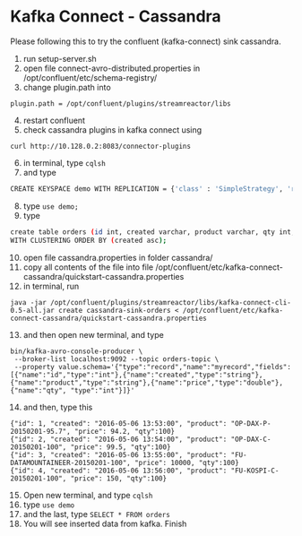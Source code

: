 # Kafka Connect - Cassandra #

Please following this to try the confluent (kafka-connect) sink cassandra.

1. run setup-server.sh
2. open file connect-avro-distributed.properties in /opt/confluent/etc/schema-registry/
3. change plugin.path into 
```
plugin.path = /opt/confluent/plugins/streamreactor/libs
```
4. restart confluent
5. check cassandra plugins in kafka connect using 
```
curl http://10.128.0.2:8083/connector-plugins
```
6. in terminal, type `cqlsh`
7. and type 
```sh
CREATE KEYSPACE demo WITH REPLICATION = {'class' : 'SimpleStrategy', 'replication_factor' : 3};
```
8. type `use demo;`
9. type 
```sh
create table orders (id int, created varchar, product varchar, qty int, price float, PRIMARY KEY (id, created))
WITH CLUSTERING ORDER BY (created asc);
```
10. open file cassandra.properties in folder cassandra/
11. copy all contents of the file into file /opt/confluent/etc/kafka-connect-cassandra/quickstart-cassandra.properties
12. in terminal, run 
```
java -jar /opt/confluent/plugins/streamreactor/libs/kafka-connect-cli-0.5-all.jar create cassandra-sink-orders < /opt/confluent/etc/kafka-connect-cassandra/quickstart-cassandra.properties
```
13. and then open new terminal, and type

```
bin/kafka-avro-console-producer \
 --broker-list localhost:9092 --topic orders-topic \
 --property value.schema='{"type":"record","name":"myrecord","fields":[{"name":"id","type":"int"},{"name":"created","type":"string"},{"name":"product","type":"string"},{"name":"price","type":"double"}, {"name":"qty", "type":"int"}]}'
```

14. and then, type this
```
{"id": 1, "created": "2016-05-06 13:53:00", "product": "OP-DAX-P-20150201-95.7", "price": 94.2, "qty":100}
{"id": 2, "created": "2016-05-06 13:54:00", "product": "OP-DAX-C-20150201-100", "price": 99.5, "qty":100}
{"id": 3, "created": "2016-05-06 13:55:00", "product": "FU-DATAMOUNTAINEER-20150201-100", "price": 10000, "qty":100}
{"id": 4, "created": "2016-05-06 13:56:00", "product": "FU-KOSPI-C-20150201-100", "price": 150, "qty":100}
```

15. Open new terminal, and type `cqlsh`
16. type `use demo`
17. and the last, type `SELECT * FROM orders`
18. You will see inserted data from kafka. Finish
